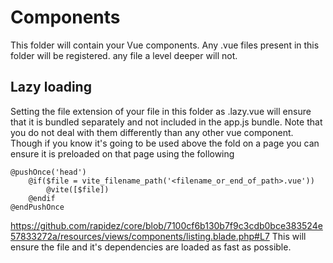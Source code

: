 # Components
This folder will contain your Vue components.
Any .vue files present in this folder will be registered.
any file a level deeper will not.

## Lazy loading
Setting the file extension of your file in this folder as .lazy.vue will ensure that
it is bundled separately and not included in the app.js bundle.
Note that you do not deal with them differently than any other vue component.
Though if you know it's going to be used above the fold on a page you can ensure it is preloaded on that page
using the following

```blade
@pushOnce('head')
    @if($file = vite_filename_path('<filename_or_end_of_path>.vue'))
        @vite([$file])
    @endif
@endPushOnce
```
https://github.com/rapidez/core/blob/7100cf6b130b7f9c3cdb0bce383524e57833272a/resources/views/components/listing.blade.php#L7
This will ensure the file and it's dependencies are loaded as fast as possible.
